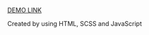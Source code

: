 [DEMO LINK](https://Tsymbal-Viacheslav.github.io/bakery-lab/)

Created by using HTML, SCSS and JavaScript
